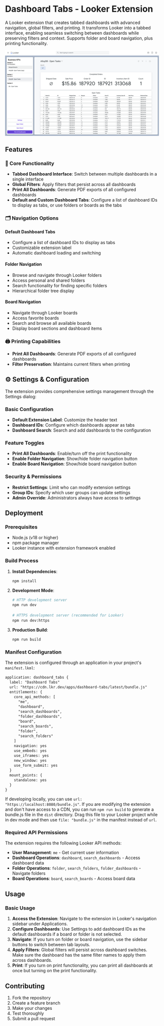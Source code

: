 # Dashboard Tabs - Looker Extension

A Looker extension that creates tabbed dashboards with advanced navigation, global filters, and printing. It transforms Looker into a tabbed interface, enabling seamless switching between dashboards while preserving filters and context. Supports folder and board navigation, plus printing functionality.

![Dashboard Tabs](assets/extension.png)

## Features

### 🎯 Core Functionality

- **Tabbed Dashboard Interface**: Switch between multiple dashboards in a single interface
- **Global Filters**: Apply filters that persist across all dashboards
- **Print All Dashboards**: Generate PDF exports of all configured dashboards
- **Default and Custom Dashboard Tabs**: Configure a list of dashboard IDs to display as tabs, or use folders or boards as the tabs

### 🗂️ Navigation Options

#### Default Dashboard Tabs

- Configure a list of dashboard IDs to display as tabs
- Customizable extension label
- Automatic dashboard loading and switching

#### Folder Navigation

- Browse and navigate through Looker folders
- Access personal and shared folders
- Search functionality for finding specific folders
- Hierarchical folder tree display

#### Board Navigation

- Navigate through Looker boards
- Access favorite boards
- Search and browse all available boards
- Display board sections and dashboard items

### 🖨️ Printing Capabilities

- **Print All Dashboards**: Generate PDF exports of all configured dashboards
- **Filter Preservation**: Maintains current filters when printing

## ⚙️ Settings & Configuration

The extension provides comprehensive settings management through the Settings dialog:

### Basic Configuration

- **Default Extension Label**: Customize the header text
- **Dashboard IDs**: Configure which dashboards appear as tabs
- **Dashboard Search**: Search and add dashboards to the configuration

### Feature Toggles

- **Print All Dashboards**: Enable/turn off the print functionality
- **Enable Folder Navigation**: Show/hide folder navigation button
- **Enable Board Navigation**: Show/hide board navigation button

### Security & Permissions

- **Restrict Settings**: Limit who can modify extension settings
- **Group IDs**: Specify which user groups can update settings
- **Admin Override**: Administrators always have access to settings

## Deployment

### Prerequisites

- Node.js (v18 or higher)
- npm package manager
- Looker instance with extension framework enabled

### Build Process

1. **Install Dependencies**:
   ```bash
   npm install
   ```
2. **Development Mode**:
   ```bash
   # HTTP development server
   npm run dev

   # HTTPS development server (recommended for Looker)
   npm run dev:https
   ```
3. **Production Build**:
   ```bash
   npm run build
   ```

### Manifest Configuration

The extension is configured through an application in your project's `manifest.lkml`:

```lookml
application: dashboard_tabs {
  label: "Dashboard Tabs"
  url: "https://cdn.lkr.dev/apps/dashboard-tabs/latest/bundle.js"
  entitlements: {
    core_api_methods: [
      "me", 
      "dashboard", 
      "search_dashboards", 
      "folder_dashboards", 
      "board", 
      "search_boards", 
      "folder", 
      "search_folders"
    ]
    navigation: yes
    use_embeds: yes
    use_iframes: yes
    new_window: yes
    use_form_submit: yes
  }
  mount_points: {
    standalone: yes
  }
}
```

If developing locally, you can use `url: "https://localhost:8080/bundle.js"`. If you are modifying the extension and don't have access to a CDN, you can run `npm run build` to generate a bundle.js file in the `dist` directory. Drag this file to your Looker project while in dev mode and then use `file: "bundle.js"` in the manifest instead of `url`.

### Required API Permissions

The extension requires the following Looker API methods:

- **User Management**: `me` - Get current user information
- **Dashboard Operations**: `dashboard`, `search_dashboards` - Access dashboard data
- **Folder Operations**: `folder`, `search_folders`, `folder_dashboards` - Navigate folders
- **Board Operations**: `board`, `search_boards` - Access board data

## Usage

### Basic Usage

1. **Access the Extension**: Navigate to the extension in Looker's navigation sidebar under Applications.
2. **Configure Dashboards**: Use Settings to add dashboard IDs as the default dashboards if a board or folder is not selected.
3. **Navigate**: If you turn on folder or board navigation, use the sidebar buttons to switch between tab layouts.
4. **Apply Filters**: Global filters will persist across dashboard switches. Make sure the dashboard has the same filter names to apply them across dashboards.
5. **Print**: If you turn on print functionality, you can print all dashboards at once but turning on the print functionality.

## Contributing

1. Fork the repository
2. Create a feature branch
3. Make your changes
4. Test thoroughly
5. Submit a pull request